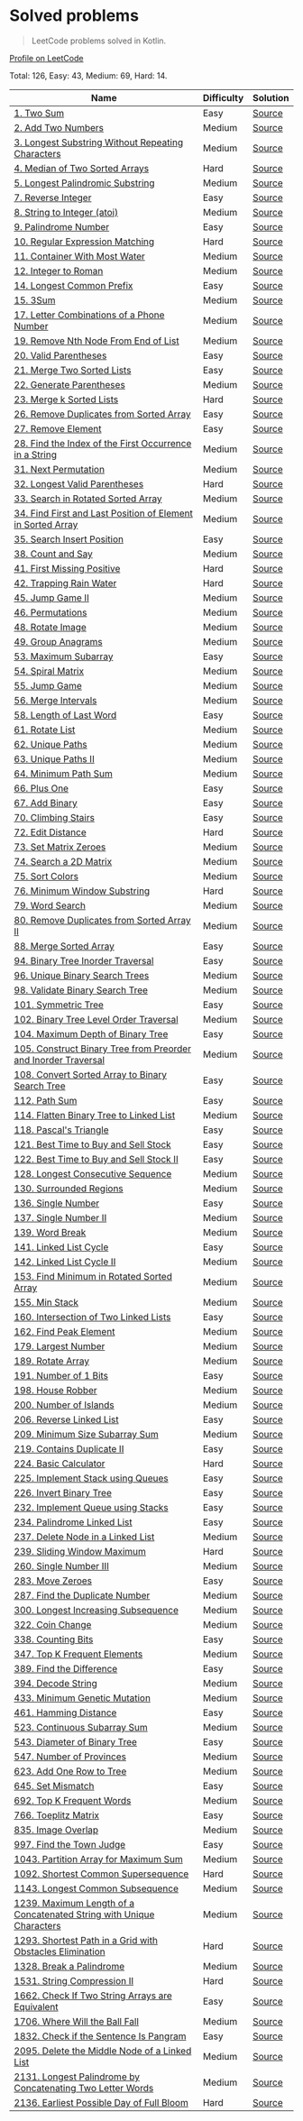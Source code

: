 # Solved problems
> LeetCode problems solved in Kotlin.

[Profile on LeetCode](https://leetcode.com/AxelUser/)

Total: 126, Easy: 43, Medium: 69, Hard: 14.

| Name | Difficulty | Solution |
| --- | --- | --- |
| [1. Two Sum](https://leetcode.com/problems/two-sum/) | Easy | [Source](src/main/kotlin/problems/twoSum/Solution.kt) |
| [2. Add Two Numbers](https://leetcode.com/problems/add-two-numbers/) | Medium | [Source](src/main/kotlin/problems/addTwoNumbers/Solution.kt) |
| [3. Longest Substring Without Repeating Characters](https://leetcode.com/problems/longest-substring-without-repeating-characters/) | Medium | [Source](src/main/kotlin/problems/lengthOfLongestSubstring/Solution.kt) |
| [4. Median of Two Sorted Arrays](https://leetcode.com/problems/median-of-two-sorted-arrays/) | Hard | [Source](src/main/kotlin/problems/findMedianSortedArrays/Solution.kt) |
| [5. Longest Palindromic Substring](https://leetcode.com/problems/longest-palindromic-substring/) | Medium | [Source](src/main/kotlin/problems/longestPalindrome/Solution.kt) |
| [7. Reverse Integer](https://leetcode.com/problems/reverse-integer/) | Easy | [Source](src/main/kotlin/problems/reverseInt/Solution.kt) |
| [8. String to Integer (atoi)](https://leetcode.com/problems/string-to-integer-atoi/) | Medium | [Source](src/main/kotlin/problems/stringToInteger/Solution.kt) |
| [9. Palindrome Number](https://leetcode.com/problems/palindrome-number/) | Easy | [Source](src/main/kotlin/problems/palindromeNumber/Solution.kt) |
| [10. Regular Expression Matching](https://leetcode.com/problems/regular-expression-matching/) | Hard | [Source](src/main/kotlin/problems/regularExpressionMatching/Solution.kt) |
| [11. Container With Most Water](https://leetcode.com/problems/container-with-most-water/) | Medium | [Source](src/main/kotlin/problems/containerWithMostWater/Solution.kt) |
| [12. Integer to Roman](https://leetcode.com/problems/integer-to-roman/) | Medium | [Source](src/main/kotlin/problems/integerToRoman/Solution.kt) |
| [14. Longest Common Prefix](https://leetcode.com/problems/longest-common-prefix/) | Easy | [Source](src/main/kotlin/problems/longestCommonPrefix/Solution.kt) |
| [15. 3Sum](https://leetcode.com/problems/3sum/) | Medium | [Source](src/main/kotlin/problems/threeSum/Solution.kt) |
| [17. Letter Combinations of a Phone Number](https://leetcode.com/problems/letter-combinations-of-a-phone-number/) | Medium | [Source](src/main/kotlin/problems/letterCombinationsOfPhoneNumber/Solution.kt) |
| [19. Remove Nth Node From End of List](https://leetcode.com/problems/remove-nth-node-from-end-of-list/) | Medium | [Source](src/main/kotlin/problems/removeNthNodeFromEndOfList/Solution.kt) |
| [20. Valid Parentheses](https://leetcode.com/problems/valid-parentheses/) | Easy | [Source](src/main/kotlin/problems/validParentheses/Solution.kt) |
| [21. Merge Two Sorted Lists](https://leetcode.com/problems/merge-two-sorted-lists/) | Easy | [Source](src/main/kotlin/problems/mergeTwoSortedLists/Solution.kt) |
| [22. Generate Parentheses](https://leetcode.com/problems/generate-parentheses/) | Medium | [Source](src/main/kotlin/problems/generateParentheses/Solution.kt) |
| [23. Merge k Sorted Lists](https://leetcode.com/problems/merge-k-sorted-lists/) | Hard | [Source](src/main/kotlin/problems/mergeKSortedLists/Solution.kt) |
| [26. Remove Duplicates from Sorted Array](https://leetcode.com/problems/remove-duplicates-from-sorted-array/) | Easy | [Source](src/main/kotlin/problems/removeDuplicatesFromSortedArray/Solution.kt) |
| [27. Remove Element](https://leetcode.com/problems/remove-element/) | Easy | [Source](src/main/kotlin/problems/removeElement/Solution.kt) |
| [28. Find the Index of the First Occurrence in a String](https://leetcode.com/problems/find-the-index-of-the-first-occurrence-in-a-string/) | Medium | [Source](src/main/kotlin/problems/findTheIndexOfTheFirstOccurrenceInString/Solution.kt) |
| [31. Next Permutation](https://leetcode.com/problems/next-permutation/) | Medium | [Source](src/main/kotlin/problems/nextPermutation/Solution.kt) |
| [32. Longest Valid Parentheses](https://leetcode.com/problems/longest-valid-parentheses/) | Hard | [Source](src/main/kotlin/problems/longestValidParentheses/Solution.kt) |
| [33. Search in Rotated Sorted Array](https://leetcode.com/problems/search-in-rotated-sorted-array/) | Medium | [Source](src/main/kotlin/problems/searchInRotatedSortedArray/Solution.kt) |
| [34. Find First and Last Position of Element in Sorted Array](https://leetcode.com/problems/find-first-and-last-position-of-element-in-sorted-array/) | Medium | [Source](src/main/kotlin/problems/findFirstAndLastPositionOfElementInSortedArray/Solution.kt) |
| [35. Search Insert Position](https://leetcode.com/problems/search-insert-position/) | Easy | [Source](src/main/kotlin/problems/searchInsertPosition/Solution.kt) |
| [38. Count and Say](https://leetcode.com/problems/count-and-say/) | Medium | [Source](src/main/kotlin/problems/countAndSay/Solution.kt) |
| [41. First Missing Positive](https://leetcode.com/problems/first-missing-positive/) | Hard | [Source](src/main/kotlin/problems/firstMissingPositive/Solution.kt) |
| [42. Trapping Rain Water](https://leetcode.com/problems/trapping-rain-water/) | Hard | [Source](src/main/kotlin/problems/trappingRainWater/Solution.kt) |
| [45. Jump Game II](https://leetcode.com/problems/jump-game-ii/) | Medium | [Source](src/main/kotlin/problems/jumpGame2/Solution.kt) |
| [46. Permutations](https://leetcode.com/problems/permutations/) | Medium | [Source](src/main/kotlin/problems/permutations/Solution.kt) |
| [48. Rotate Image](https://leetcode.com/problems/rotate-image/) | Medium | [Source](src/main/kotlin/problems/rotateImage/Solution.kt) |
| [49. Group Anagrams](https://leetcode.com/problems/group-anagrams/) | Medium | [Source](src/main/kotlin/problems/groupAnagrams/Solution.kt) |
| [53. Maximum Subarray](https://leetcode.com/problems/maximum-subarray/) | Easy | [Source](src/main/kotlin/problems/maxSubArray/Solution.kt) |
| [54. Spiral Matrix](https://leetcode.com/problems/spiral-matrix/) | Medium | [Source](src/main/kotlin/problems/spiralMatrix/Solution.kt) |
| [55. Jump Game](https://leetcode.com/problems/jump-game/) | Medium | [Source](src/main/kotlin/problems/jumpGame/Solution.kt) |
| [56. Merge Intervals](https://leetcode.com/problems/merge-intervals/) | Medium | [Source](src/main/kotlin/problems/mergeIntervals/Solution.kt) |
| [58. Length of Last Word](https://leetcode.com/problems/length-of-last-word/) | Easy | [Source](src/main/kotlin/problems/lengthOfLastWord/Solution.kt) |
| [61. Rotate List](https://leetcode.com/problems/rotate-list/) | Medium | [Source](src/main/kotlin/problems/rotateList/Solution.kt) |
| [62. Unique Paths](https://leetcode.com/problems/unique-paths/) | Medium | [Source](src/main/kotlin/problems/uniquePaths/Solution.kt) |
| [63. Unique Paths II](https://leetcode.com/problems/unique-paths-ii/) | Medium | [Source](src/main/kotlin/problems/uniquePaths2/Solution.kt) |
| [64. Minimum Path Sum](https://leetcode.com/problems/minimum-path-sum/) | Medium | [Source](src/main/kotlin/problems/minimumPathSum/Solution.kt) |
| [66. Plus One](https://leetcode.com/problems/plus-one/) | Easy | [Source](src/main/kotlin/problems/plusOne/Solution.kt) |
| [67. Add Binary](https://leetcode.com/problems/add-binary/) | Easy | [Source](src/main/kotlin/problems/addBinary/Solution.kt) |
| [70. Climbing Stairs](https://leetcode.com/problems/climbing-stairs/) | Easy | [Source](src/main/kotlin/problems/climbingStairs/Solution.kt) |
| [72. Edit Distance](https://leetcode.com/problems/edit-distance/) | Hard | [Source](src/main/kotlin/problems/editDistance/Solution.kt) |
| [73. Set Matrix Zeroes](https://leetcode.com/problems/set-matrix-zeroes/) | Medium | [Source](src/main/kotlin/problems/setMatrixZeroes/Solution.kt) |
| [74. Search a 2D Matrix](https://leetcode.com/problems/search-a-2d-matrix/) | Medium | [Source](src/main/kotlin/problems/searchA2DMatrix/Solution.kt) |
| [75. Sort Colors](https://leetcode.com/problems/sort-colors/) | Medium | [Source](src/main/kotlin/problems/sortColors/Solution.kt) |
| [76. Minimum Window Substring](https://leetcode.com/problems/minimum-window-substring/) | Hard | [Source](src/main/kotlin/problems/minimumWindowSubstring/Solution.kt) |
| [79. Word Search](https://leetcode.com/problems/word-search/) | Medium | [Source](src/main/kotlin/problems/wordSearch/Solution.kt) |
| [80. Remove Duplicates from Sorted Array II](https://leetcode.com/problems/remove-duplicates-from-sorted-array-ii/) | Medium | [Source](src/main/kotlin/problems/removeDuplicatesFromSortedArray2/Solution.kt) |
| [88. Merge Sorted Array](https://leetcode.com/problems/merge-sorted-array/) | Easy | [Source](src/main/kotlin/problems/mergeSortedArray/Solution.kt) |
| [94. Binary Tree Inorder Traversal](https://leetcode.com/problems/binary-tree-inorder-traversal/) | Easy | [Source](src/main/kotlin/problems/binaryTreeInorderTraversal/Solution.kt) |
| [96. Unique Binary Search Trees](https://leetcode.com/problems/unique-binary-search-trees/) | Medium | [Source](src/main/kotlin/problems/uniqueBinarySearchTrees/Solution.kt) |
| [98. Validate Binary Search Tree](https://leetcode.com/problems/validate-binary-search-tree/) | Medium | [Source](src/main/kotlin/problems/validateBinarySearchTree/Solution.kt) |
| [101. Symmetric Tree](https://leetcode.com/problems/symmetric-tree/) | Easy | [Source](src/main/kotlin/problems/symmetricTree/Solution.kt) |
| [102. Binary Tree Level Order Traversal](https://leetcode.com/problems/binary-tree-level-order-traversal/) | Medium | [Source](src/main/kotlin/problems/binaryTreeLevelOrderTraversal/Solution.kt) |
| [104. Maximum Depth of Binary Tree](https://leetcode.com/problems/maximum-depth-of-binary-tree/) | Easy | [Source](src/main/kotlin/problems/maximumDepthOfBinaryTree/Solution.kt) |
| [105. Construct Binary Tree from Preorder and Inorder Traversal](https://leetcode.com/problems/construct-binary-tree-from-preorder-and-inorder-traversal/) | Medium | [Source](src/main/kotlin/problems/constructBinaryTreeFromPreorderAndInorderTraversal/Solution.kt) |
| [108. Convert Sorted Array to Binary Search Tree](https://leetcode.com/problems/convert-sorted-array-to-binary-search-tree/) | Easy | [Source](src/main/kotlin/problems/convertSortedArrayToBinarySearchTree/Solution.kt) |
| [112. Path Sum](https://leetcode.com/problems/path-sum/) | Easy | [Source](src/main/kotlin/problems/pathSum/Solution.kt) |
| [114. Flatten Binary Tree to Linked List](https://leetcode.com/problems/flatten-binary-tree-to-linked-list/) | Medium | [Source](src/main/kotlin/problems/flattenBinaryTreeToLinkedList/Solution.kt) |
| [118. Pascal's Triangle](https://leetcode.com/problems/pascals-triangle/) | Easy | [Source](src/main/kotlin/problems/pascalsTriangle/Solution.kt) |
| [121. Best Time to Buy and Sell Stock](https://leetcode.com/problems/best-time-to-buy-and-sell-stock/) | Easy | [Source](src/main/kotlin/problems/bestTimeToBuyAndSellStock/Solution.kt) |
| [122. Best Time to Buy and Sell Stock II](https://leetcode.com/problems/best-time-to-buy-and-sell-stock-ii/) | Easy | [Source](src/main/kotlin/problems/bestTimeToBuyAndSellStock2/Solution.kt) |
| [128. Longest Consecutive Sequence](https://leetcode.com/problems/longest-consecutive-sequence/) | Medium | [Source](src/main/kotlin/problems/longestConsecutiveSequence/Solution.kt) |
| [130. Surrounded Regions](https://leetcode.com/problems/surrounded-regions/) | Medium | [Source](src/main/kotlin/problems/surroundedRegions/Solution.kt) |
| [136. Single Number](https://leetcode.com/problems/single-number/) | Easy | [Source](src/main/kotlin/problems/singleNumber/Solution.kt) |
| [137. Single Number II](https://leetcode.com/problems/single-number-ii/) | Medium | [Source](src/main/kotlin/problems/singleNumber2/Solution.kt) |
| [139. Word Break](https://leetcode.com/problems/word-break/) | Medium | [Source](src/main/kotlin/problems/wordBreak/Solution.kt) |
| [141. Linked List Cycle](https://leetcode.com/problems/linked-list-cycle/) | Easy | [Source](src/main/kotlin/problems/linkedListCycle/Solution.kt) |
| [142. Linked List Cycle II](https://leetcode.com/problems/linked-list-cycle-ii/) | Medium | [Source](src/main/kotlin/problems/linkedListCycle2/Solution.kt) |
| [153. Find Minimum in Rotated Sorted Array](https://leetcode.com/problems/find-minimum-in-rotated-sorted-array/) | Medium | [Source](src/main/kotlin/problems/findMinimumInRotatedSortedArray/Solution.kt) |
| [155. Min Stack](https://leetcode.com/problems/min-stack/) | Medium | [Source](src/main/kotlin/design/minStack/MinStack.kt) |
| [160. Intersection of Two Linked Lists](https://leetcode.com/problems/intersection-of-two-linked-lists/) | Easy | [Source](src/main/kotlin/problems/intersectionOfTwoLinkedLists/Solution.kt) |
| [162. Find Peak Element](https://leetcode.com/problems/find-peak-element/) | Medium | [Source](src/main/kotlin/problems/findPeakElement/Solution.kt) |
| [179. Largest Number](https://leetcode.com/problems/largest-number/) | Medium | [Source](src/main/kotlin/problems/largestNumber/Solution.kt) |
| [189. Rotate Array](https://leetcode.com/problems/rotate-array/) | Medium | [Source](src/main/kotlin/problems/rotateArray/Solution.kt) |
| [191. Number of 1 Bits](https://leetcode.com/problems/number-of-1-bits/) | Easy | [Source](src/main/kotlin/problems/numberOf1Bits/Solution.kt) |
| [198. House Robber](https://leetcode.com/problems/house-robber/) | Medium | [Source](src/main/kotlin/problems/houseRobber/Solution.kt) |
| [200. Number of Islands](https://leetcode.com/problems/number-of-islands/) | Medium | [Source](src/main/kotlin/problems/numberOfIslands/Solution.kt) |
| [206. Reverse Linked List](https://leetcode.com/problems/reverse-linked-list/) | Easy | [Source](src/main/kotlin/problems/reverseLinkedList/Solution.kt) |
| [209. Minimum Size Subarray Sum](https://leetcode.com/problems/minimum-size-subarray-sum/) | Medium | [Source](src/main/kotlin/problems/minimumSizeSubarraySum/Solution.kt) |
| [219. Contains Duplicate II](https://leetcode.com/problems/contains-duplicate-ii/) | Easy | [Source](src/main/kotlin/problems/containsDuplicate2/Solution.kt) |
| [224. Basic Calculator](https://leetcode.com/problems/basic-calculator/) | Hard | [Source](src/main/kotlin/problems/basicCalculator/Solution.kt) |
| [225. Implement Stack using Queues](https://leetcode.com/problems/implement-stack-using-queues/) | Easy | [Source](src/main/kotlin/design/stackOverQueues/MyStack.kt) |
| [226. Invert Binary Tree](https://leetcode.com/problems/invert-binary-tree/) | Easy | [Source](src/main/kotlin/problems/invertBinaryTree/Solution.kt) |
| [232. Implement Queue using Stacks](https://leetcode.com/problems/implement-queue-using-stacks/) | Easy | [Source](src/main/kotlin/design/queueOverStacks/MyQueue.kt) |
| [234. Palindrome Linked List](https://leetcode.com/problems/palindrome-linked-list/) | Easy | [Source](src/main/kotlin/problems/palindromeLinkedList/Solution.kt) |
| [237. Delete Node in a Linked List](https://leetcode.com/problems/delete-node-in-a-linked-list/) | Medium | [Source](src/main/kotlin/problems/deleteNodeInALinkedList/Solution.kt) |
| [239. Sliding Window Maximum](https://leetcode.com/problems/sliding-window-maximum/) | Hard | [Source](src/main/kotlin/problems/slidingWindowMaximum/Solution.kt) |
| [260. Single Number III](https://leetcode.com/problems/single-number-iii/) | Medium | [Source](src/main/kotlin/problems/singleNumber3/Solution.kt) |
| [283. Move Zeroes](https://leetcode.com/problems/move-zeroes/) | Easy | [Source](src/main/kotlin/problems/moveZeroes/Solution.kt) |
| [287. Find the Duplicate Number](https://leetcode.com/problems/find-the-duplicate-number/) | Medium | [Source](src/main/kotlin/problems/findTheDuplicateNumber/Solution.kt) |
| [300. Longest Increasing Subsequence](https://leetcode.com/problems/longest-increasing-subsequence/) | Medium | [Source](src/main/kotlin/problems/longestIncreasingSubsequence/Solution.kt) |
| [322. Coin Change](https://leetcode.com/problems/coin-change/) | Medium | [Source](src/main/kotlin/problems/coinChange/Solution.kt) |
| [338. Counting Bits](https://leetcode.com/problems/counting-bits/) | Easy | [Source](src/main/kotlin/problems/countingBits/Solution.kt) |
| [347. Top K Frequent Elements](https://leetcode.com/problems/top-k-frequent-elements/) | Medium | [Source](src/main/kotlin/problems/topKFrequentElements/Solution.kt) |
| [389. Find the Difference](https://leetcode.com/problems/find-the-difference/) | Easy | [Source](src/main/kotlin/problems/findTheDifference/Solution.kt) |
| [394. Decode String](https://leetcode.com/problems/decode-string/) | Medium | [Source](src/main/kotlin/problems/decodeString/Solution.kt) |
| [433. Minimum Genetic Mutation](https://leetcode.com/problems/minimum-genetic-mutation/) | Medium | [Source](src/main/kotlin/problems/minimumGeneticMutation/Solution.kt) |
| [461. Hamming Distance](https://leetcode.com/problems/hamming-distance/) | Easy | [Source](src/main/kotlin/problems/hammingDistance/Solution.kt) |
| [523. Continuous Subarray Sum](https://leetcode.com/problems/continuous-subarray-sum/) | Medium | [Source](src/main/kotlin/problems/continuousSubarraySum/Solution.kt) |
| [543. Diameter of Binary Tree](https://leetcode.com/problems/diameter-of-binary-tree/) | Easy | [Source](src/main/kotlin/problems/diameterOfBinaryTree/Solution.kt) |
| [547. Number of Provinces](https://leetcode.com/problems/number-of-provinces/) | Medium | [Source](src/main/kotlin/problems/numberOfProvinces/Solution.kt) |
| [623. Add One Row to Tree](https://leetcode.com/problems/add-one-row-to-tree/) | Medium | [Source](src/main/kotlin/problems/addOneRowToTree/Solution.kt) |
| [645. Set Mismatch](https://leetcode.com/problems/set-mismatch/) | Easy | [Source](src/main/kotlin/problems/setMismatch/Solution.kt) |
| [692. Top K Frequent Words](https://leetcode.com/problems/top-k-frequent-words/) | Medium | [Source](src/main/kotlin/problems/topKFrequentWords/Solution.kt) |
| [766. Toeplitz Matrix](https://leetcode.com/problems/toeplitz-matrix/) | Easy | [Source](src/main/kotlin/problems/toeplitzMatrix/Solution.kt) |
| [835. Image Overlap](https://leetcode.com/problems/image-overlap/) | Medium | [Source](src/main/kotlin/problems/imageOverlap/Solution.kt) |
| [997. Find the Town Judge](https://leetcode.com/problems/find-the-town-judge/) | Easy | [Source](src/main/kotlin/problems/findTheTownJudge/Solution.kt) |
| [1043. Partition Array for Maximum Sum](https://leetcode.com/problems/partition-array-for-maximum-sum/) | Medium | [Source](src/main/kotlin/problems/partitionArrayForMaximumSum/Solution.kt) |
| [1092. Shortest Common Supersequence](https://leetcode.com/problems/shortest-common-supersequence/) | Hard | [Source](src/main/kotlin/problems/shortestCommonSupersequence/Solution.kt) |
| [1143. Longest Common Subsequence](https://leetcode.com/problems/longest-common-subsequence/) | Medium | [Source](src/main/kotlin/problems/longestCommonSubsequence/Solution.kt) |
| [1239. Maximum Length of a Concatenated String with Unique Characters](https://leetcode.com/problems/maximum-length-of-a-concatenated-string-with-unique-characters/) | Medium | [Source](src/main/kotlin/problems/maximumLengthOfConcatenatedStringWithUniqueCharacters/Solution.kt) |
| [1293. Shortest Path in a Grid with Obstacles Elimination](https://leetcode.com/problems/shortest-path-in-a-grid-with-obstacles-elimination/) | Hard | [Source](src/main/kotlin/problems/shortestPathInAGridWithObstaclesElimination/Solution.kt) |
| [1328. Break a Palindrome](https://leetcode.com/problems/break-a-palindrome/) | Medium | [Source](src/main/kotlin/problems/breakAPalindrome/Solution.kt) |
| [1531. String Compression II](https://leetcode.com/problems/string-compression-ii/) | Hard | [Source](src/main/kotlin/problems/stringCompression2/Solution.kt) |
| [1662. Check If Two String Arrays are Equivalent](https://leetcode.com/problems/check-if-two-string-arrays-are-equivalent/) | Easy | [Source](src/main/kotlin/problems/checkIfTwoStringArraysAreEquivalent/Solution.kt) |
| [1706. Where Will the Ball Fall](https://leetcode.com/problems/where-will-the-ball-fall/) | Medium | [Source](src/main/kotlin/problems/whereWillTheBallFall/Solution.kt) |
| [1832. Check if the Sentence Is Pangram](https://leetcode.com/problems/check-if-the-sentence-is-pangram/) | Easy | [Source](src/main/kotlin/problems/checkIfTheSentenceIsPangram/Solution.kt) |
| [2095. Delete the Middle Node of a Linked List](https://leetcode.com/problems/delete-the-middle-node-of-a-linked-list/) | Medium | [Source](src/main/kotlin/problems/deleteTheMiddleNodeOfALinkedList/Solution.kt) |
| [2131. Longest Palindrome by Concatenating Two Letter Words](https://leetcode.com/problems/longest-palindrome-by-concatenating-two-letter-words/) | Medium | [Source](src/main/kotlin/problems/longestPalindromeByConcatenatingTwoLetterWords/Solution.kt) |
| [2136. Earliest Possible Day of Full Bloom](https://leetcode.com/problems/earliest-possible-day-of-full-bloom/) | Hard | [Source](src/main/kotlin/problems/earliestPossibleDayOfFullBloom/Solution.kt) |
